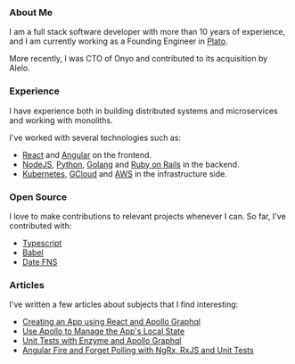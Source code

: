 ### About Me

I am a full stack software developer with more than 10 years of experience, and I am currently working as a Founding Engineer in [Plato](https://www.plato.io/).

More recently, I was CTO of Onyo and contributed to its acquisition by Alelo.

### Experience

I have experience both in building distributed systems and microservices and working with monoliths.

I've worked with several technologies such as:

- [React](https://reactjs.org/) and [Angular](https://angular.io/) on the frontend.
- [NodeJS](https://nodejs.org/en/), [Python](https://www.python.org/), [Golang](https://go.dev/) and [Ruby on Rails](https://rubyonrails.org/) in the backend.
- [Kubernetes](https://kubernetes.io/), [GCloud](https://cloud.google.com/) and [AWS](https://aws.amazon.com/) in the infrastructure side.

### Open Source

I love to make contributions to relevant projects whenever I can. So far, I've contributed with:

- [Typescript](https://github.com/microsoft/TypeScript)
- [Babel](https://github.com/babel/babel)
- [Date FNS](https://github.com/date-fns/date-fns)

### Articles

I've written a few articles about subjects that I find interesting:

- [Creating an App using React and Apollo Graphql](https://dev.to/komyg/creating-an-app-using-react-and-apollo-graphql-1ine)
- [Use Apollo to Manage the App's Local State](https://dev.to/komyg/use-apollo-to-manage-the-app-s-local-state-167f)
- [Unit Tests with Enzyme and Apollo Graphql](https://dev.to/komyg/unit-tests-with-enzyme-and-apollo-graphql-5e7p)
- [Angular Fire and Forget Polling with NgRx, RxJS and Unit Tests](https://dev.to/komyg/angular-fire-and-forget-polling-with-ngrx-rxjs-and-unit-tests-3ab5)
